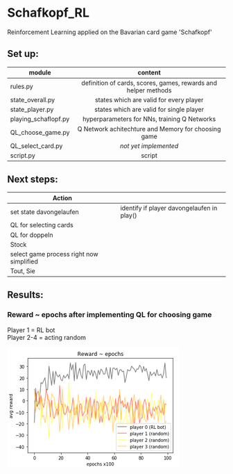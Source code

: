 # Schafkopf_RL
Reinforcement Learning applied on the Bavarian card game 'Schafkopf'

## Set up:
| module               | content                                                          | 
| -------------------- |:----------------------------------------------------------------:|
| rules.py             | definition of cards, scores, games, rewards and helper methods   |
| state_overall.py     | states which are valid for every player                          |
| state_player.py      | states which are valid for single player                         |
| playing_schaflopf.py | hyperparameters for NNs, training Q Networks                     |
| QL_choose_game.py    | Q Network achitechture and Memory for choosing game              |
| QL_select_card.py    | *not yet implemented*                                            |
| script.py            | script                                                           |

## Next steps:
| Action                                     |                                                |
| -------------------------------------------|:-----------------------------------------------|
| set state davongelaufen                    | identify if player davongelaufen in play()     |
| QL for selecting cards                     |                                                |
| QL for doppeln                             |                                                |
| Stock                                      |                                                |
| select game process right now simplified   |                                                |
| Tout, Sie                                  |                                                |

## Results:
### Reward ~ epochs after implementing QL for choosing game
Player 1 = RL bot   
Player 2-4 = acting random   

![Reward ~ Epochs](plots/reward_epochs_select_game.PNG)

